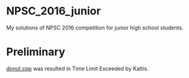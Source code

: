 # NPSC_2016_junior
My solutions of NPSC 2016 competition for junior high school students.

# Preliminary
[donut.cpp](preliminary/donut.cpp) was resulted in Time Limit Exceeded by Kattis.
